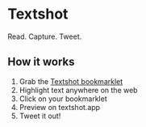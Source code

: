 # Textshot
Read. Capture. Tweet.

## How it works
1. Grab the <a href="javascript:(function()%7Bvar%20selection%3D%22%22%3Bwindow.getSelection%3Fselection%3Dwindow.getSelection().toString()%3Adocument.selection%26%26%22Control%22!%3Ddocument.selection.type%26%26(selection%3Ddocument.selection.createRange().text)%3Bvar%20params%3Dnew%20URLSearchParams%3Bparams.append(%22url%22%2Cdocument.location.href)%2Cparams.append(%22title%22%2Cdocument.title)%2Cparams.append(%22hostname%22%2Cdocument.location.hostname)%2Cparams.append(%22site_name%22%2Cdocument.querySelector('meta%5Bproperty%3D%22og%3Asite_name%22%5D'))%2Cparams.append(%22site_twitter%22%2Cdocument.querySelector('meta%5Bproperty%3D%22twitter%3Asite%22%5D'))%2Cparams.append(%22creator_name%22%2Cdocument.querySelector('meta%5Bproperty%3D%22author%22%5D'))%2Cparams.append(%22creator_twitter%22%2Cdocument.querySelector('meta%5Bproperty%3D%22twitter%3Acreator%22%5D'))%2Cparams.append(%22selection%22%2Cselection)%2Cparams.append(%22color%22%2C%22335fff%22)%2Cparams.append(%22via%22%2C%22textshotapp%22)%3Bvar%20link%3D%22https%3A%2F%2Ftextshot.app%2Fcapture.html%3F%22%2Bparams.toString()%3Bwindow.open(link%2C%22Share%20on%20Textshot%22)%7D)()">Textshot bookmarklet</a>
2. Highlight text anywhere on the web
3. Click on your bookmarklet
4. Preview on textshot.app
5. Tweet it out!
